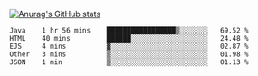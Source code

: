 [![Anurag's GitHub stats](https://github-readme-stats.vercel.app/api?username=sebasphere&count_private=true&theme=tokyonight)](https://github.com/anuraghazra/github-readme-stats)

<!--START_SECTION:waka-->
```text
Java    1 hr 56 mins    █████████████████▒░░░░░░░   69.52 % 
HTML    40 mins         ██████░░░░░░░░░░░░░░░░░░░   24.48 % 
EJS     4 mins          ▓░░░░░░░░░░░░░░░░░░░░░░░░   02.87 % 
Other   3 mins          ▒░░░░░░░░░░░░░░░░░░░░░░░░   01.98 % 
JSON    1 min           ▒░░░░░░░░░░░░░░░░░░░░░░░░   01.13 % 
```
<!--END_SECTION:waka-->

